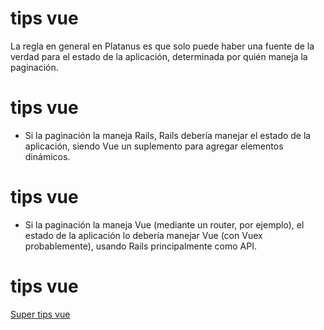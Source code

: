 # tips vue

La regla en general en Platanus es que solo puede haber una fuente de la verdad para el estado de la aplicación, determinada por quién maneja la paginación.
# tips vue

* Si la paginación la maneja Rails, Rails debería manejar el estado de la aplicación, siendo Vue un suplemento para agregar elementos dinámicos.
# tips vue

* Si la paginación la maneja Vue (mediante un router, por ejemplo), el estado de la aplicación lo debería manejar Vue (con Vuex probablemente), usando Rails principalmente como API.
# tips vue

[Super tips vue](tips_vue/super_tips_vue.md)
